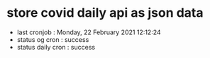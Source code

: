 # store covid daily api as json data

- last cronjob : Monday, 22 February 2021 12:12:24
- status og cron : success
- status daily cron : success
      
      